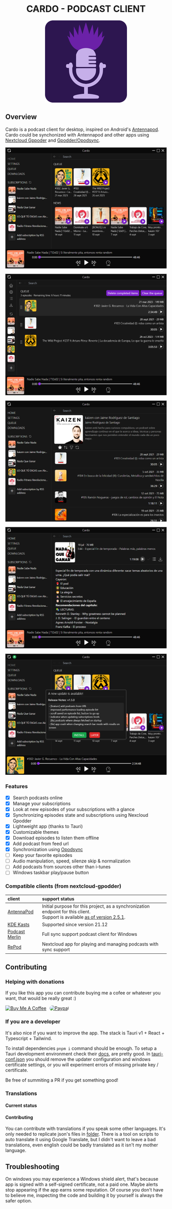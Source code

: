 <h1 align="center">CARDO - PODCAST CLIENT</h1>
<p align="center">
    <a href="https://cardo-podcast.github.io">
        <img src="https://raw.githubusercontent.com/cardo-podcast/cardo/master/src-tauri/icons/icon.png" alt="logo" width="256" height="256" />
    </a>
</p>

## Overview

Cardo is a podcast client for desktop, inspired on Android's [Antennapod](https://antennapod.org/). Cardo could be synchonized with Antennapod and other apps using [Nextcloud Gppoder](https://github.com/thrillfall/nextcloud-gpodder/) and [Gpodder/Opodsync](https://github.com/kd2org/opodsync).

![1](assets/readme/1.png)

![2](assets/readme/2.png)

![3](assets/readme/3.png)

![4](assets/readme/4.png)

![5](assets/readme/5.png)

### Features

- [x] Search podcasts online
- [x] Manage your subscriptions
- [x] Look at new episodes of your subscriptions with a glance
- [x] Synchronizing episodes state and subscriptions using Nexcloud Gpodder
- [x] Lightweight app (thanks to Tauri)
- [x] Customizable themes
- [x] Download episodes to listen them offline
- [x] Add podcast from feed url
- [x] Synchronization using [Opodsync](https://github.com/kd2org/opodsync)
- [ ] Keep your favorite episodes
- [ ] Audio manipulation, speed, silenze skip & normalization
- [ ] Add podcasts from sources other than i-tunes
- [ ] Windows taskbar play/pause button

### Compatible clients (from nextcloud-gpodder)

| client                                                                                                  | support status                                                                                                                                                                        |
| :------------------------------------------------------------------------------------------------------ | :------------------------------------------------------------------------------------------------------------------------------------------------------------------------------------ |
| [AntennaPod](https://antennapod.org)                                                                    | Initial purpose for this project, as a synchronization endpoint for this client.<br> Support is available [as of version 2.5.1](https://github.com/AntennaPod/AntennaPod/pull/5243/). |
| [KDE Kasts](https://apps.kde.org/de/kasts/)                                                             | Supported since version 21.12                                                                                                                                                         |
| [Podcast Merlin](https://github.com/yoyoooooooooo/Podcast-Merlin--Nextcloud-Gpodder-Client-For-Windows) | Full sync support podcast client for Windows                                                                                                                                          |
| [RePod](https://apps.nextcloud.com/apps/repod)                                                          | Nextcloud app for playing and managing podcasts with sync support                                                                                                                     |

## Contributing

### Helping with donations

If you like this app you can contribute buying me a cofee or whatever you want, that would be really great :)

<div style="display: inline-flex; gap: 10px; align-items: center">
    <a href="https://www.buymeacoffee.com/n0vella" target="_blank" rel="noopener">
        <img src="https://cdn.buymeacoffee.com/buttons/v2/default-yellow.png" alt="Buy Me A Coffee" style="height: 60px !important;width: 217px !important;"
        >
    </a>
    <a href="https://www.paypal.com/paypalme/adriannovella" target="_blank" rel="noopener">
        <img src="https://www.paypalobjects.com/webstatic/icon/pp196.png" alt="Paypal" width="60" height="60" style="border-radius: 10px" />
    </a>
</div>

### If you are a developer

It's also nice if you want to improve the app. The stack is Tauri v1 + React + Typescript + Tailwind.

To install dependencies `pnpm i` command should be enough. To setup a Tauri development environment check their [docs](https://tauri.app/v1/guides/getting-started/prerequisites), are pretty good.
In [tauri-conf.json](/src-tauri/tauri.conf.json) you should remove the updater configuration and windows certificate settings, or you will experiment errors of missing private key / certificate.

Be free of summiting a PR if you get something good!

### Translations

#### Current status

<!-- TRANSLATION-TABLE-START -->

<!-- TRANSLATION-TABLE-END -->

#### Contributing

You can contribute with translations if you speak some other languages.
It's only needed to replicate json's files in [folder](resources/translations). There is a tool on scripts to auto translate it using Google Translate, but I didn't want to leave a bad translations, even english could be badly translated as it isn't my mother language.

## Troubleshooting

On windows you may experience a Windows shield alert, that's because app is signed with a self-signed certificate, not a paid one. Maybe alerts stop appearing if the app earns some reputation. Of course you don't have to believe me, inspecting the code and building it by yourself is always the safer option.
